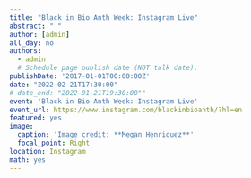 ```yaml
---
title: "Black in Bio Anth Week: Instagram Live"
abstract: " "
author: [admin]
all_day: no
authors:
  - admin
  # Schedule page publish date (NOT talk date).
publishDate: '2017-01-01T00:00:00Z'
date: "2022-02-21T17:30:00"
# date_end: "2022-01-21T19:30:00""
event: 'Black in Bio Anth Week: Instagram Live'
event_url: https://www.instagram.com/blackinbioanth/?hl=en
featured: yes
image:
  caption: 'Image credit: **Megan Henriquez**'
  focal_point: Right
location: Instagram
math: yes
---
```


